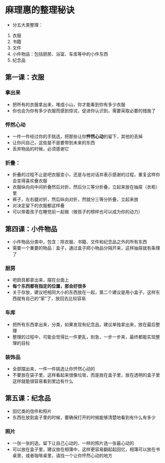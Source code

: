 # 麻理惠的整理秘诀

- 分五大类整理：
1. 衣服
2. 书籍
3. 文件
4. 小件物品：包括厨房、浴室、车库等中的小件东西
5. 纪念品


<!-- 第一集 16:03 -->
<!-- 第二集 12:10 -->
## 第一课：衣服
### 拿出来
- 把所有的衣服拿出来，堆成小山，你才能看到你有多少衣服
- 你也会为你有多少衣服而感到惊诧，促进你认识到，需要采取必要的措施了
<!-- 第一集 18:23 -->
### 怦然心动
- 一件一件经过你的手挑选，把那些让你**怦然心动**的留下，其他的丢掉
- 让你问自己，这些是不是要带到未来的东西
- 丢弃物品的时候，必须感谢它

<!-- 第一集 20:28 -->
### 折叠：
- 折叠的过程不止是吧衣服变小，还是与他对话并表示感谢的过程，重复这样你会变得喜欢叠衣服
- 衣服纵向向中间折叠然后对折，然后分三等分折叠，立起来放在抽屉（衣柜）里
- 裤子，左右腿对折，然后纵向对折，然就分三等分折叠，立起来放
- 对决定留下的衣服都这样叠
- 可以带着孩子在睡觉前一起做（做孩子的榜样也可以成为你的动力）

<!-- 第一集 26:48 -->
## 第四课：小件物品
- 小件物品分类中，包含：除衣服、书籍、文件和纪念品之外的所有东西
- 需要一个重要的物品：盒子，通过盒子把小物品分隔开来，这样抽屉就有条理了
### 厨房
- 吧厨具都拿出来，摆在台面上
- **每个东西都有指定的位置，那会好很多**
- 关于存放，建议吧相同大小的东西放在一起，第二个建议是用小盒子，这样东西就有自己的“家”了，放回去比较容易

<!-- 第一集 28:04 -->
### 车库
- 把所有东西拿出来，分类，如果发现有纪念品，建议单独拿出来，放在最后整理
- 整理的过程中，可能会觉得比一件更乱，别急，一步一步来，最终都能实现整理的目标

<!-- 第二集 19:30 -->
### 装饰品
- 全部摆出来，一件一件挑选让你怦然心动的
- 不要放在袋子里，这样看起来很像垃圾，而是放在盒子里，放在透明的盒子里这样就能很容易看到里边有什么


<!-- 第一集 36:21 -->
<!-- 第二集 26:02 -->
## 第五课：纪念品
- 回忆类的信件和照片
- 东西在放到盒子里的时候，要确保打开的时候能够清楚地看到有什么有多少 

### 照片
- 一张一张的选，留下让自己心动的，一样的照片选一张最心动的
- 可以放在盒子里，建议放在相簿中，这样更容易翻起起回忆，相簿可以放在书桌里，或者咖啡桌里，请找一个让你怦然心动的地方


